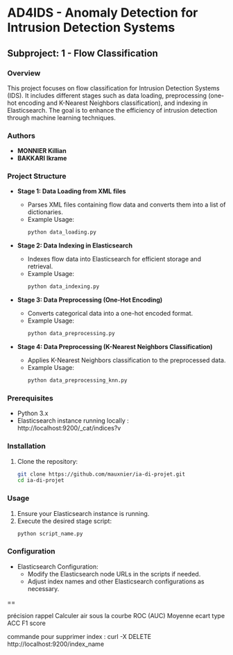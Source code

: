 # AD4IDS - Anomaly Detection for Intrusion Detection Systems

## Subproject: 1 - Flow Classification

### Overview
This project focuses on flow classification for Intrusion Detection Systems (IDS). It includes different stages such as data loading, preprocessing (one-hot encoding and K-Nearest Neighbors classification), and indexing in Elasticsearch. The goal is to enhance the efficiency of intrusion detection through machine learning techniques.

### Authors
- **MONNIER Killian**
- **BAKKARI Ikrame**

### Project Structure
- **Stage 1: Data Loading from XML files**
  - Parses XML files containing flow data and converts them into a list of dictionaries.
  - Example Usage:
    ```python
    python data_loading.py
    ```

- **Stage 2: Data Indexing in Elasticsearch**
  - Indexes flow data into Elasticsearch for efficient storage and retrieval.
  - Example Usage:
    ```python
    python data_indexing.py
    ```

- **Stage 3: Data Preprocessing (One-Hot Encoding)**
  - Converts categorical data into a one-hot encoded format.
  - Example Usage:
    ```python
    python data_preprocessing.py
    ```

- **Stage 4: Data Preprocessing (K-Nearest Neighbors Classification)**
  - Applies K-Nearest Neighbors classification to the preprocessed data.
  - Example Usage:
    ```python
    python data_preprocessing_knn.py
    ```

### Prerequisites
- Python 3.x
- Elasticsearch instance running locally : http://localhost:9200/_cat/indices?v

### Installation
1. Clone the repository:
    ```bash
    git clone https://github.com/mauxnier/ia-di-projet.git
    cd ia-di-projet
    ```

### Usage
1. Ensure your Elasticsearch instance is running.
2. Execute the desired stage script:
    ```bash
    python script_name.py
    ```

### Configuration
- Elasticsearch Configuration:
  - Modify the Elasticsearch node URLs in the scripts if needed.
  - Adjust index names and other Elasticsearch configurations as necessary.

==

précision
rappel
Calculer air sous la courbe ROC (AUC)
Moyenne ecart type
ACC
F1 score

commande pour supprimer index : curl -X DELETE http://localhost:9200/index_name